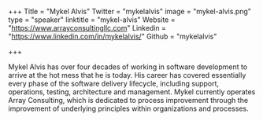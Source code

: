 +++
Title = "Mykel Alvis"
Twitter = "mykelalvis"
image = "mykel-alvis.png"
type = "speaker"
linktitle = "mykel-alvis"
Website = "https://www.arrayconsultingllc.com"
Linkedin = "https://www.linkedin.com/in/mykelalvis/"
Github = "mykelalvis"

+++

Mykel Alvis has over four decades of working in software development to
arrive at the hot mess that he is today. His career has covered
essentially every phase of the software delivery lifecycle, including
support, operations, testing, architecture and management. Mykel
currently operates Array Consulting, which is dedicated to process
improvement through the improvement of underlying principles within
organizations and processes.
